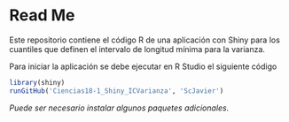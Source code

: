 


# Read Me


Este repositorio contiene el código R de una aplicación con Shiny para los cuantiles que definen el intervalo de longitud mínima para la varianza.

Para iniciar la aplicación se debe ejecutar en R Studio el siguiente código


```r
library(shiny)
runGitHub('Ciencias18-1_Shiny_ICVarianza', 'ScJavier')
```

*Puede ser necesario instalar algunos paquetes adicionales.*
